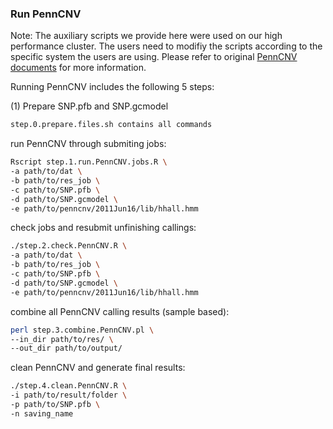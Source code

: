 ### Run PennCNV

Note: The auxiliary scripts we provide here were used on our high performance cluster. The users need to modifiy the scripts according to the specific system the users are using. Please refer to original [PennCNV documents](http://penncnv.openbioinformatics.org/en/latest/) for more information.

Running PennCNV includes the following 5 steps:

(1) Prepare SNP.pfb and SNP.gcmodel

```sh
step.0.prepare.files.sh contains all commands 
```

run PennCNV through submiting jobs:
```sh 
Rscript step.1.run.PennCNV.jobs.R \
-a path/to/dat \
-b path/to/res_job \
-c path/to/SNP.pfb \
-d path/to/SNP.gcmodel \
-e path/to/penncnv/2011Jun16/lib/hhall.hmm
```

check jobs and resubmit unfinishing callings:
```sh
./step.2.check.PennCNV.R \
-a path/to/dat \
-b path/to/res_job \
-c path/to/SNP.pfb \
-d path/to/SNP.gcmodel \
-e path/to/penncnv/2011Jun16/lib/hhall.hmm
```

combine all PennCNV calling results (sample based):
```sh
perl step.3.combine.PennCNV.pl \
--in_dir path/to/res/ \
--out_dir path/to/output/
```

clean PennCNV and generate final results:
```sh
./step.4.clean.PennCNV.R \
-i path/to/result/folder \
-p path/to/SNP.pfb \
-n saving_name
```
